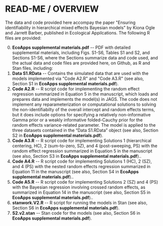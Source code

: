 # READ-ME / OVERVIEW

The data and code provided here accompay the paper "Ensuring identifiability in hierarchical mixed effects Bayesian models" 
by Kiona Ogle and Jarrett Barber, published in Ecological Appilcations. The following R files are provided:

0) **EcoApps supplemental materials.pdf** -- PDF with detailed supplemental materials, including Figs. S1-S6, Tables S1 and S2, and Sections S1-S6, where the Sections summarize data and code used, and the actual data and code files are provided here, on Github, as R and Stan files, including:
1) **Data S1.RData** -- Contains the simulated data that are used with the models implemented via "Code A2.R" and "Code A3.R" (see also, Section S1 in **EcoApps supplemental materials.pdf**).
2) **Code A2.R** -- R script code for implementing the random effect regression summarized in Equation 5 in the manuscript, which loads and prepares data and implements the model(s) in JAGS. The code does not implement any reparameterization or computational solutions to solving the non-identifiabilty of the overall intercept and random effects terms, but it does include options for specifying a relatively non-informative Gamma prior or a weakly informative folded-Cauchy prior for the random effects variance-related parameter. The model is applied to the three datasets contained in the “Data S1.RData” object (see also, Section S2 in **EcoApps supplemental materials.pdf**).
3) **Code A3.R** -- R script code for implementing Solutions 1 (hierarchical centering, HC), 2 (sum-to-zero, SZ), and 4 (post-sweeping, PS) with the random effect regression summarized in Equation 5 in the manuscript (see also, Section S3 in **EcoApps supplemental materials.pdf**)..
4) **Code A4.R** -- R script code for implementing Solutions 1 (HC), 2 (SZ), and 4 (PS) with the nested random effects regression summarized in Equation 11 in the manuscript (see also, Section S4 in **EcoApps supplemental materials.pdf**)..
5) **Code A5.R** -- R script code for implementing Solutions 2 (SZ) and 4 (PS) with the Bayesian regression involving crossed random effects, as summarized in Equation 14 in the manuscript (see also, Section S5 in **EcoApps supplemental materials.pdf**)..
6) **stanwork.V2.R** -- R script for running the models in Stan (see also, Section S6 in **EcoApps supplemental materials.pdf**).
7) **S2.v2.stan** -- Stan code for the models (see also, Section S6 in **EcoApps supplemental materials.pdf**).
